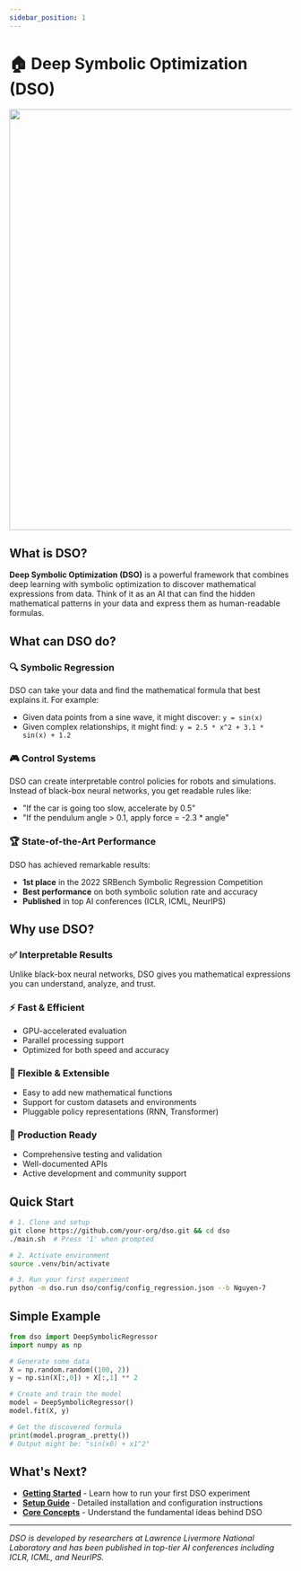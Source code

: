 ```yaml
---
sidebar_position: 1
---
```


# 🏠 Deep Symbolic Optimization (DSO)

<p align="center">
<img src="/img/banner.png" width="750" />
</p>

## What is DSO?

**Deep Symbolic Optimization (DSO)** is a powerful framework that combines deep learning with symbolic optimization to discover mathematical expressions from data. Think of it as an AI that can find the hidden mathematical patterns in your data and express them as human-readable formulas.

## What can DSO do?

### 🔍 **Symbolic Regression**

DSO can take your data and find the mathematical formula that best explains it. For example:

- Given data points from a sine wave, it might discover: `y = sin(x)`
- Given complex relationships, it might find: `y = 2.5 * x^2 + 3.1 * sin(x) + 1.2`

### 🎮 **Control Systems**

DSO can create interpretable control policies for robots and simulations. Instead of black-box neural networks, you get readable rules like:

- "If the car is going too slow, accelerate by 0.5"
- "If the pendulum angle > 0.1, apply force = -2.3 \* angle"

### 🏆 **State-of-the-Art Performance**

DSO has achieved remarkable results:

- **1st place** in the 2022 SRBench Symbolic Regression Competition
- **Best performance** on both symbolic solution rate and accuracy
- **Published** in top AI conferences (ICLR, ICML, NeurIPS)

## Why use DSO?

### ✅ **Interpretable Results**

Unlike black-box neural networks, DSO gives you mathematical expressions you can understand, analyze, and trust.

### ⚡ **Fast & Efficient**

- GPU-accelerated evaluation
- Parallel processing support
- Optimized for both speed and accuracy

### 🔧 **Flexible & Extensible**

- Easy to add new mathematical functions
- Support for custom datasets and environments
- Pluggable policy representations (RNN, Transformer)

### 🎯 **Production Ready**

- Comprehensive testing and validation
- Well-documented APIs
- Active development and community support

## Quick Start

```bash
# 1. Clone and setup
git clone https://github.com/your-org/dso.git && cd dso
./main.sh  # Press '1' when prompted

# 2. Activate environment
source .venv/bin/activate

# 3. Run your first experiment
python -m dso.run dso/config/config_regression.json --b Nguyen-7
```

## Simple Example

```python
from dso import DeepSymbolicRegressor
import numpy as np

# Generate some data
X = np.random.random((100, 2))
y = np.sin(X[:,0]) + X[:,1] ** 2

# Create and train the model
model = DeepSymbolicRegressor()
model.fit(X, y)

# Get the discovered formula
print(model.program_.pretty())
# Output might be: "sin(x0) + x1^2"
```

## What's Next?

- **[Getting Started](core/getting_started)** - Learn how to run your first DSO experiment
- **[Setup Guide](core/setup)** - Detailed installation and configuration instructions
- **[Core Concepts](core/concept)** - Understand the fundamental ideas behind DSO

---

_DSO is developed by researchers at Lawrence Livermore National Laboratory and has been published in top-tier AI conferences including ICLR, ICML, and NeurIPS._
